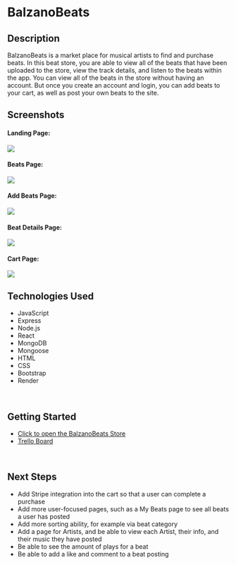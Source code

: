 # BalzanoBeats
## Description

<!-- <br> -->
BalzanoBeats is a market place for musical artists to find and purchase beats. In this beat store, you are able to view all of the beats that have been uploaded to the store, view the track details, and listen to the beats within the app. You can view all of the beats in the store without having an account. But once you create an account and login, you can add beats to your cart, as well as post your own beats to the site.



## Screenshots


#### Landing Page:
<img src="https://i.imgur.com/ATXHow2.png">

<br>

#### Beats Page:
<img src="https://i.imgur.com/UVsE9W4.png">

<br>

#### Add Beats Page:
<img src="https://i.imgur.com/JbfVUk8.png">

<br>

#### Beat Details Page:
<img src="https://i.imgur.com/j8fJQoP.png">

<br>

#### Cart Page:
<img src="https://i.imgur.com/O8BYfgM.png">

<br>


## Technologies Used

- JavaScript
- Express
- Node.js
- React
- MongoDB
- Mongoose
- HTML
- CSS
- Bootstrap
- Render

<br>

## Getting Started
- [Click to open the BalzanoBeats Store](https://balzanobeats.onrender.com/)
- [Trello Board](https://trello.com/b/0PYJ7imf/balzanobeats)

<br>

## Next Steps



- Add Stripe integration into the cart so that a user can complete a purchase
- Add more user-focused pages, such as a My Beats page to see all beats a user has posted
- Add more sorting ability, for example via beat category
- Add a page for Artists, and be able to view each Artist, their info, and their music they have posted
- Be able to see the amount of plays for a beat
- Be able to add a like and comment to a beat posting

